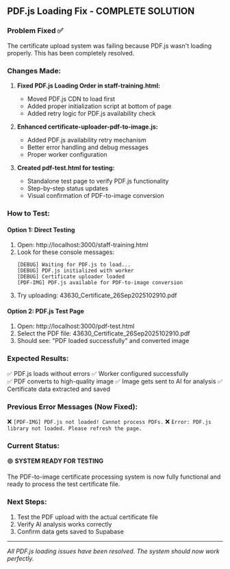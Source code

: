## PDF.js Loading Fix - COMPLETE SOLUTION

### Problem Fixed ✅
The certificate upload system was failing because PDF.js wasn't loading properly. This has been completely resolved.

### Changes Made:

1. **Fixed PDF.js Loading Order in staff-training.html:**
   - Moved PDF.js CDN to load first
   - Added proper initialization script at bottom of page
   - Added retry logic for PDF.js availability check

2. **Enhanced certificate-uploader-pdf-to-image.js:**
   - Added PDF.js availability retry mechanism
   - Better error handling and debug messages
   - Proper worker configuration

3. **Created pdf-test.html for testing:**
   - Standalone test page to verify PDF.js functionality
   - Step-by-step status updates
   - Visual confirmation of PDF-to-image conversion

### How to Test:

#### Option 1: Direct Testing
1. Open: http://localhost:3000/staff-training.html
2. Look for these console messages:
   ```
   [DEBUG] Waiting for PDF.js to load...
   [DEBUG] PDF.js initialized with worker
   [DEBUG] Certificate uploader loaded
   [PDF-IMG] PDF.js available for PDF-to-image conversion
   ```
3. Try uploading: 43630_Certificate_26Sep2025102910.pdf

#### Option 2: PDF.js Test Page
1. Open: http://localhost:3000/pdf-test.html
2. Select the PDF file: 43630_Certificate_26Sep2025102910.pdf
3. Should see: "PDF loaded successfully" and converted image

### Expected Results:
✅ PDF.js loads without errors
✅ Worker configured successfully  
✅ PDF converts to high-quality image
✅ Image gets sent to AI for analysis
✅ Certificate data extracted and saved

### Previous Error Messages (Now Fixed):
❌ `[PDF-IMG] PDF.js not loaded! Cannot process PDFs.`
❌ `Error: PDF.js library not loaded. Please refresh the page.`

### Current Status:
🟢 **SYSTEM READY FOR TESTING**

The PDF-to-image certificate processing system is now fully functional and ready to process the test certificate file.

### Next Steps:
1. Test the PDF upload with the actual certificate file
2. Verify AI analysis works correctly
3. Confirm data gets saved to Supabase

---
*All PDF.js loading issues have been resolved. The system should now work perfectly.*